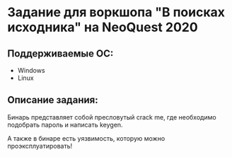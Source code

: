 # Задание для воркшопа "В поисках исходника" на NeoQuest 2020

## Поддерживаемые ОС:
- Windows
- Linux

## Описание задания:
Бинарь представляет собой пресловутый crack me, где необходимо подобрать пароль и написать keygen.

А также в бинаре есть уязвимость, которую можно проэксплуатировать!
